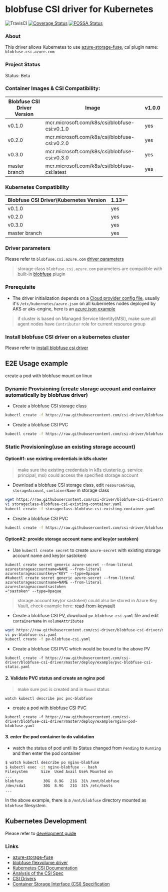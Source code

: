 # blobfuse CSI driver for Kubernetes
![TravisCI](https://travis-ci.com/csi-driver/blobfuse-csi-driver.svg?branch=master)
[![Coverage Status](https://coveralls.io/repos/github/csi-driver/blobfuse-csi-driver/badge.svg?branch=master)](https://coveralls.io/github/csi-driver/blobfuse-csi-driver?branch=master)
[![FOSSA Status](https://app.fossa.io/api/projects/git%2Bgithub.com%2Fcsi-driver%2Fblobfuse-csi-driver.svg?type=shield)](https://app.fossa.io/projects/git%2Bgithub.com%2Fcsi-driver%2Fblobfuse-csi-driver?ref=badge_shield)

### About
This driver allows Kubernetes to use [azure-storage-fuse](https://github.com/Azure/azure-storage-fuse), csi plugin name: `blobfuse.csi.azure.com`

### Project Status
Status: Beta

### Container Images & CSI Compatibility:
|Blobfuse CSI Driver Version    | Image                                              | v1.0.0 |
|-------------------------------|----------------------------------------------------|--------|
|v0.1.0                         |mcr.microsoft.com/k8s/csi/blobfuse-csi:v0.1.0       | yes    |
|v0.2.0                         |mcr.microsoft.com/k8s/csi/blobfuse-csi:v0.2.0       | yes    |
|v0.3.0                         |mcr.microsoft.com/k8s/csi/blobfuse-csi:v0.3.0       | yes    |
|master branch                  |mcr.microsoft.com/k8s/csi/blobfuse-csi:latest       | yes    |

### Kubernetes Compatibility
| Blobfuse CSI Driver\Kubernetes Version   | 1.13+ |
|------------------------------------------|-------|
| v0.1.0                                   | yes   |
| v0.2.0                                   | yes   |
| v0.3.0                                   | yes   |
| master branch                            | yes   |

### Driver parameters
Please refer to `blobfuse.csi.azure.com` [driver parameters](./docs/driver-parameters.md)
 > storage class `blobfuse.csi.azure.com` parameters are compatible with built-in [blobfuse](https://kubernetes.io/docs/concepts/storage/volumes/#blobfuse) plugin

### Prerequisite
 - The driver initialization depends on a [Cloud provider config file](https://github.com/kubernetes/cloud-provider-azure/blob/master/docs/cloud-provider-config.md), usually it's `/etc/kubernetes/azure.json` on all kubernetes nodes deployed by AKS or aks-engine, here is an [azure.json example](./deploy/example/azure.json)
 > if cluster is based on Managed Service Identity(MSI), make sure all agent nodes have `Contributor` role for current resource group

### Install blobfuse CSI driver on a kubernetes cluster
Please refer to [install blobfuse csi driver](https://github.com/csi-driver/blobfuse-csi-driver/blob/master/docs/install-blobfuse-csi-driver.md)

## E2E Usage example
create a pod with blobfuse mount on linux
### Dynamic Provisioning (create storage account and container automatically by blobfuse driver)
 - Create a blobfuse CSI storage class
```sh
kubectl create -f https://raw.githubusercontent.com/csi-driver/blobfuse-csi-driver/master/deploy/example/storageclass-blobfuse-csi-mountoptions.yaml
```

 - Create a blobfuse CSI PVC
```sh
kubectl create -f https://raw.githubusercontent.com/csi-driver/blobfuse-csi-driver/master/deploy/example/pvc-blobfuse-csi.yaml
```

### Static Provisioning(use an existing storage account)
#### Option#1: use existing credentials in k8s cluster
 > make sure the existing credentials in k8s cluster(e.g. service principal, msi) could access the specified storage account
 - Download a blobfuse CSI storage class, edit `resourceGroup`, `storageAccount`, `containerName` in storage class
```sh
wget https://raw.githubusercontent.com/csi-driver/blobfuse-csi-driver/master/deploy/example/storageclass-blobfuse-csi-existing-container.yaml
vi storageclass-blobfuse-csi-existing-container.yaml
kubectl create -f storageclass-blobfuse-csi-existing-container.yaml
```

 - Create a blobfuse CSI PVC
```sh
kubectl create -f https://raw.githubusercontent.com/csi-driver/blobfuse-csi-driver/master/deploy/example/pvc-blobfuse-csi.yaml
```

#### Option#2: provide storage account name and key(or sastoken)
 - Use `kubectl create secret` to create `azure-secret` with existing storage account name and key(or sastoken)
```
kubectl create secret generic azure-secret --from-literal azurestorageaccountname=NAME --from-literal azurestorageaccountkey="KEY" --type=Opaque
#kubectl create secret generic azure-secret --from-literal azurestorageaccountname=NAME --from-literal azurestorageaccountsastoken
="sastoken" --type=Opaque
```

> storage account key(or sastoken) could also be stored in Azure Key Vault, check example here: [read-from-keyvault](./docs/read-from-keyvault.md)

 - Create a blobfuse CSI PV, download `pv-blobfuse-csi.yaml` file and edit `containerName` in `volumeAttributes`
```sh
wget https://raw.githubusercontent.com/csi-driver/blobfuse-csi-driver/master/deploy/example/pv-blobfuse-csi.yaml
vi pv-blobfuse-csi.yaml
kubectl create -f pv-blobfuse-csi.yaml
```

 - Create a blobfuse CSI PVC which would be bound to the above PV
```
kubectl create -f https://raw.githubusercontent.com/csi-driver/blobfuse-csi-driver/master/deploy/example/pvc-blobfuse-csi-static.yaml
```

#### 2. Validate PVC status and create an nginx pod
 > make sure pvc is created and in `Bound` status
```
watch kubectl describe pvc pvc-blobfuse
```

 - create a pod with blobfuse CSI PVC
```
kubectl create -f https://raw.githubusercontent.com/csi-driver/blobfuse-csi-driver/master/deploy/example/nginx-pod-blobfuse.yaml
```

#### 3. enter the pod container to do validation
 - watch the status of pod until its Status changed from `Pending` to `Running` and then enter the pod container
```sh
$ watch kubectl describe po nginx-blobfuse
$ kubectl exec -it nginx-blobfuse -- bash
Filesystem      Size  Used Avail Use% Mounted on
...
blobfuse         30G  8.9G   21G  31% /mnt/blobfuse
/dev/sda1        30G  8.9G   21G  31% /etc/hosts
...
```
In the above example, there is a `/mnt/blobfuse` directory mounted as `blobfuse` filesystem.

## Kubernetes Development
Please refer to [development guide](./docs/csi-dev.md)


### Links
 - [azure-storage-fuse](https://github.com/Azure/azure-storage-fuse)
 - [blobfuse flexvolume driver](https://github.com/Azure/kubernetes-volume-drivers/tree/master/flexvolume/blobfuse)
 - [Kubernetes CSI Documentation](https://kubernetes-csi.github.io/docs/Home.html)
 - [Analysis of the CSI Spec](https://blog.thecodeteam.com/2017/11/03/analysis-csi-spec/)
 - [CSI Drivers](https://github.com/kubernetes-csi/drivers)
 - [Container Storage Interface (CSI) Specification](https://github.com/container-storage-interface/spec)
